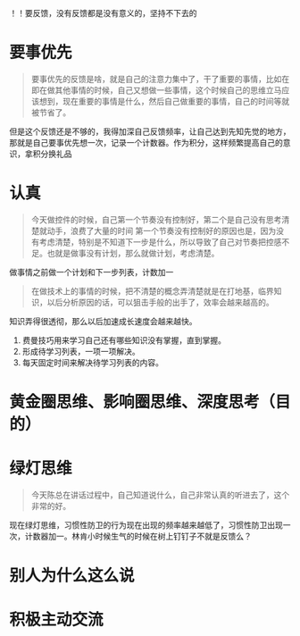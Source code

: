 ！！要反馈，没有反馈都是没有意义的，坚持不下去的

# 要事优先
> 要事优先的反馈是啥，就是自己的注意力集中了，干了重要的事情，比如在即在做其他事情的时候，自己又想做一些事情，这个时候自己的思维立马应该想到，现在重要的事情是什么，然后自己做重要的事情，自己的时间等就被节省了。

但是这个反馈还是不够的，我得加深自己反馈频率，让自己达到先知先觉的地方，那就是自己要事优先想一次，记录一个计数器。作为积分，这样频繁提高自己的意识，拿积分换礼品
# 认真
> 今天做控件的时候，自己第一个节奏没有控制好，第二个是自己没有思考清楚就动手，浪费了大量的时间
第一个节奏没有控制好的原因也是，因为没有考虑清楚，特别是不知道下一步是什么，所以导致了自己对节奏把控感不足。也就是做事没有计划，那么就做计划，考虑清楚。

做事情之前做一个计划和下一步列表，计数加一

> 在做技术上的事情的时候，把不清楚的概念弄清楚就是在打地基，临界知识，以后分析原因的话，可以狙击手般的出手了，效率会越来越高的。

知识弄得很透彻，那么以后加速成长速度会越来越快。

1. 费曼技巧用来学习自己还有哪些知识没有掌握，直到掌握。
2. 形成待学习列表，一项一项解决。
3. 每天固定时间来解决待学习列表的内容。



# 黄金圈思维、影响圈思维、深度思考（目的）
# 绿灯思维
> 今天陈总在讲话过程中，自己知道说什么，自己非常认真的听进去了，这个非常的好。

现在绿灯思维，习惯性防卫的行为现在出现的频率越来越低了，习惯性防卫出现一次，计数器加一。林肯小时候生气的时候在树上钉钉子不就是反馈么？
# 别人为什么这么说
# 积极主动交流


